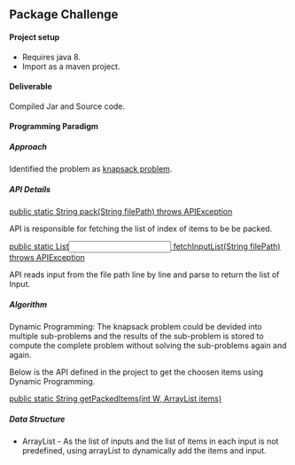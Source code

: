 ## Package Challenge

#### Project setup
* Requires java 8.
* Import as a maven project.

#### Deliverable
Compiled Jar and Source code.

#### Programming Paradigm

##### Approach
Identified the problem as [knapsack problem](https://en.wikipedia.org/wiki/Knapsack_problem).

##### API Details
[public static String pack(String filePath) throws APIException](https://github.com/shubgene/JAVA_Packer-Assignment/blob/b7671a50432710eb63e73bfae6f7e736f1b402aa/Java%20assignment/src/main/java/com/mobiquity/packer/Packer.java#L16)

API is responsible for fetching the list of index of items to be be packed.

[public static List<Input> fetchInputList(String filePath) throws APIException](https://github.com/shubgene/JAVA_Packer-Assignment/blob/b7671a50432710eb63e73bfae6f7e736f1b402aa/Java%20assignment/src/main/java/com/mobiquity/packer/Packer.java#L46)

API reads input from the file path line by line and parse to return the list of Input.

##### Algorithm
Dynamic Programming: The knapsack problem could be devided into multiple sub-problems and the results of the sub-problem is stored to compute the complete problem without solving the sub-problems again and again.

Below is the API defined in the project to get the choosen items using Dynamic Programming.

[public static String getPackedItems(int W, ArrayList<Item> items)](https://github.com/shubgene/JAVA_Packer-Assignment/blob/b7671a50432710eb63e73bfae6f7e736f1b402aa/Java%20assignment/src/main/java/com/mobiquity/packer/Packer.java#L46)

##### Data Structure
* ArrayList - As the list of inputs and the list of items in each input is not predefined, using arrayList to dynamically add the items and input.
